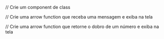 // Crie um component de class

// Crie uma arrow function que receba uma mensagem e exiba na tela

// Crie uma arrow function que retorne o dobro de um número e exiba na tela